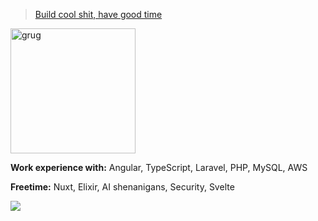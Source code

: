 > [Build cool shit, have good time](https://grugbrain.dev/)

<img src="https://user-images.githubusercontent.com/13486531/149399974-62f62945-2e06-45a3-a4e0-27b98d1d5cae.png" alt="grug" width="200">

**Work experience with:** Angular, TypeScript, Laravel, PHP, MySQL, AWS

**Freetime:** Nuxt, Elixir, AI shenanigans, Security, Svelte


<img src="https://skillicons.dev/icons?i=laravel,angular,ts,react,aws,workers,php,mysql,sqlite,nuxt,elixir,svelte,tailwind&theme=dark" />
